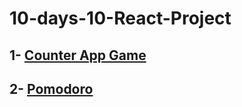 # 10-days-10-React-Project

## 1- [Counter App Game](https://counter-app-shubham.netlify.app/)
## 2- [Pomodoro](https://pomodoro-25min.netlify.app)
